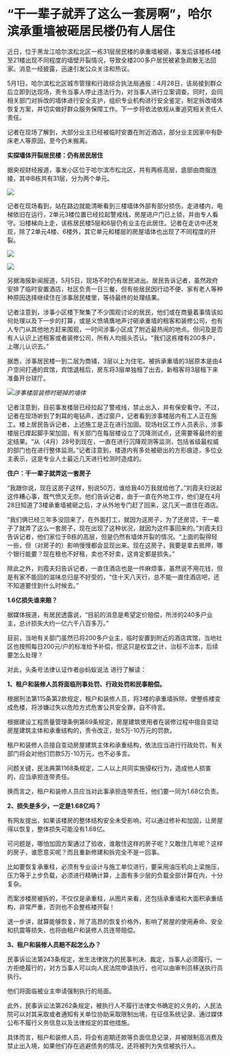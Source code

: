 # “干一辈子就弄了这么一套房啊”，哈尔滨承重墙被砸居民楼仍有人居住

近日，位于黑龙江哈尔滨松北区一栋31层居民楼的承重墙被砸，事发后该楼栋4楼至21楼出现不同程度的墙壁开裂情况，导致全楼200多户居民被紧急疏散无法回家。消息一经披露，迅速引发公众关注和热议。

5月1日，哈尔滨松北区城市管理和行政综合执法局通报：4月28日，该局接到群众后立即到达现场，责令当事人停止违法行为，对当事人进行立案调查。同时，会同相关部门对拆改的墙体进行安全支护，组织专业机构进行安全鉴定，制定拆改墙体恢复方案，并切实做好群众服务保障工作。下一步将依法依规从重追究相关责任人责任。

记者在现场了解到，大部分业主已经被临时安置在附近酒店，部分业主因家中有卧床老人等原因，至今仍未搬离。

**实探墙体开裂居民楼：仍有居民居住**

据央视财经报道，事发小区位于哈尔滨市松北区，共有两栋高层，底部由商服连接，其中B栋共有31层，分为两个单元。

![](https://inews.gtimg.com/newsapp_bt/0/15790546420/1000)

记者在现场看到，站在路边就能清晰看到三楼墙体外部有部分损伤，走进楼内，电梯依旧在运行，2单元3楼位置已经拉起警戒线，房屋进户门已上锁，并由专人看守。沿楼梯向上走，该栋居民楼5层和6层仍有业主在此居住。记者在走访中还发现，除了2单元4楼、6楼外，其它单元和楼层的房屋墙体也出现了不同程度的开裂。

![](https://inews.gtimg.com/newsapp_bt/0/15790546465/1000)

![](https://inews.gtimg.com/newsapp_bt/0/15790546468/1000)

另据海报新闻报道，5月5日，现场不时仍有居民进出。居民告诉记者，虽然政府安排了临时安置酒店，社区负责一日三餐，但有些居民因行动不便、家有老人等种种原因选择继续住在涉事居民楼里，等待最终的处理结果。

记者注意到，涉事小区楼下聚集了不少围观讨论的居民，他们或在商量着事情该如何处理以及下一步的打算，或是义愤填膺地声讨砸承重墙的租客和装修公司，也有人专门从其他地方赶来围观，一时间涉事小区成了附近最热闹的地点。但问及是否有人认识上述租客或者装修公司，所有人均摇头否认。“我们这栋楼有200多户，上哪儿认识去。”

据悉，涉事居民楼一到二层为商铺，3层以上为住宅。被拆承重墙的3层原本是由4户空间打通的宾馆，宾馆退租后，房东将3层单独租了出去，新租客将3层租下来准备开台球厅。

![](https://inews.gtimg.com/newsapp_bt/0/15790546471/1000)_涉事楼层装修时砸掉的墙体_

记者注意到，目前事发楼层已经拉起了警戒线，禁止出入，并有保安看守。不过，记者在现场听到了刺耳的电钻声，透过窗户，记者看到涉事楼层内有工人正在施工。楼上居民告诉记者，上述施工是正在进行加固。现场社区工作人员表示，涉事楼层已撑起脚手架加固，有关部门在每层楼设立了沉降测试点，还需要等最终的鉴定结果。“从（4月）28号到现在，一直在进行沉降观测等监测，包括省级最权威的部门也在进行整体监测。”记者注意到，楼道内有多处被砸出的方形痕迹，多位业主表示，这是专业人士最近几天进行检测时造成的。

**住户：干一辈子就弄这一套房子**

“我跟你说，现在这房子这样，别说50万，谁给我40万我就给他了。”刘霞夫妇说起这件糟心事，既气愤又无奈。他们告诉记者，由于一直在外地工作，他们是在4月28日知道了3楼承重墙被砸之后，才从外地专门赶了回来，这几天一直住在酒店。

“我们俩已经三年多没回来了，在外面打工，就因为这房子，为了还房贷，干一辈子了就弄了这么一套房子，现在出现了这种状况，就因为这件事回来的。”刘霞夫妇告诉记者，他们家位于B栋的高层，但是仍然有墙体开裂的情况。“上面的裂得轻一些，但（对房子的）影响慢慢都会显现出来。现在这房子，我要是拿去抵押，哪个银行能要？现在租也不好租，卖也不好卖，这肯定都是损失。”

除此之外，刘霞夫妇告诉记者，一直住酒店也是一件麻烦事，虽然说不用花钱，但是有家不能回的滋味总归是不好受的，“住十天八天行，总不能一直住酒店吧，还不知道要住到什么时候去。”

**1.6亿损失谁来赔？**

据媒体报道，有居民透露说，“目前的消息是希望定价赔偿，所涉的240多户业主，总计损失大约一亿六千八百多万。”

目前，当地有关部门虽然已将200多户业主，临时安置到附近的酒店宾馆，当地社区也按照每日200元/户的标准给予补偿，但这只是权宜之计，治标不治本，后续要怎么处理？

对此，头条号法律认证作者@蚂蚁说法 进行了解读：

**1、租户和装修人员将面临刑事处罚、行政处罚和民事赔偿。**

根据刑法第115条第2款规定，租户和装修人员，将3楼的承重墙拆除，使整栋楼变成危楼，将涉嫌过失以危险方式危害公共安全罪，自不待言。

根据建设工程质量管理条例第69条规定，房屋建筑使用者在装修过程中擅自变动房屋建筑主体和承重结构的，责令改正，处5万-10万元的罚款。

租户和装修人员擅自变动房屋建筑主体和承重结构，依法应当进行行政处罚，有关部门将会对他们罚款5万-10万元，也不必多言。

问题关键，民法典第1168条规定，二人以上共同实施侵权行为，造成他人损害的，应当承担连带责任。

换而言之，租户和装修人员应当对此事承担连带责任，他们要一同为1.68亿负责。

**2、损失是多少，一定是1.68亿吗？**

有网友提出，如果该楼房的整体结构安全未受影响，可以通过修补和加固，让房屋得以恢复，整体损失可能没有1.68亿。

可问题是，哪怕加固方案通过了验收，谁敢住这样的房子呢？又敢住几年呢？这样的房子，谁愿意买呢？而且重新修建和拆完全不是一回事。

比如要恢复承重柱，必须有专业设计与施工单位进行，要采用油压机向上梁施压，压力等于上步负载，必须进行精确计算，上面有多少层的负载全部计算在内，十分复杂。

而案涉楼房被拆的，不仅仅是承重柱，从图片来看，还包括承重墙和大面积承重结构，非常严重，否则也不会整栋楼开裂！

退一步讲，就算能够恢复，除了高昂的恢复价格外，影响了房屋的使用寿命、安全和抗震等损失，也将由租户和装修人员连带赔偿。

**3、租户和装修人员赔不起怎么办？**

民事诉讼法第243条规定，发生法律效力的民事判决、裁定，当事人必须履行。一方拒绝履行的，对方当事人可以向人民法院申请执行，也可以由审判员移送执行员执行。

他们将面临被业主申请强制执行的局面。

此外，民事诉讼法第262条规定，被执行人不履行法律文书确定的义务的，人民法院可以对其采取或者通知有关单位协助采取限制出境，在征信系统记录、通过媒体公布不履行义务信息以及法律规定的其他措施。

具体而言，租户和装修人员，将会有逾期还款等负面信息记录，并被限制高消费及禁止出入境，如果他们存在逃避债务的情况，还将被列为失信被执行人。

